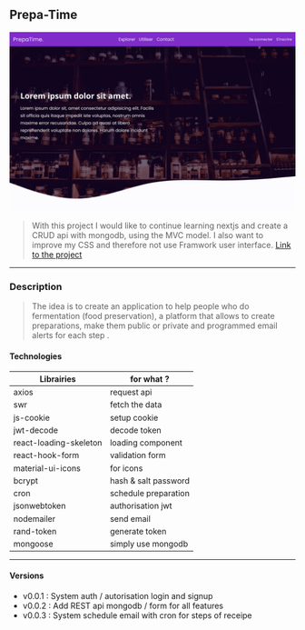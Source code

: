 ## Prepa-Time
![screenshot](/screenshot.png)
>With this project I would like to continue learning nextjs and create a CRUD api with mongodb, using the MVC model. I also want to improve my CSS and therefore not use Framwork user interface.
[Link to the project](https://prepa-time.vercel.app/)

---

### Description
>The idea is to create an application to help people who do fermentation (food preservation), a platform that allows to create preparations, make them public or private and programmed email alerts for each step .

#### Technologies

Librairies | for what ?
-----------|------------
axios | request api
swr | fetch the data
js-cookie | setup cookie
jwt-decode | decode token 
react-loading-skeleton | loading component
react-hook-form | validation form
material-ui-icons | for icons
bcrypt | hash & salt password
cron | schedule preparation
jsonwebtoken | authorisation jwt
nodemailer | send email
rand-token | generate token
mongoose | simply use mongodb

---

#### Versions

- v0.0.1 : System auth / autorisation login and signup
- v0.0.2 : Add REST api mongodb / form for all features
- v0.0.3 : System schedule email with cron for steps of receipe
